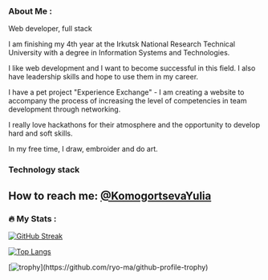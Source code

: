 ### About Me :
Web developer, full stack

I am finishing my 4th year at the Irkutsk National Research Technical University with a degree in Information Systems and Technologies.

I like web development and I want to become successful in this field. I also have leadership skills and hope to use them in my career.

I have a pet project "Experience Exchange" - I am creating a website to accompany the process of increasing the level of competencies in team development through networking.

I really love hackathons for their atmosphere and the opportunity to develop hard and soft skills.

In my free time, I draw, embroider and do art.

### Technology stack


How to reach me: [@KomogortsevaYulia](https://t.me/KomogortsevaYulia)
---

### :fire: My Stats :

[![GitHub Streak](http://github-readme-streak-stats.herokuapp.com?user=KomogortsevaYulia)](https://git.io/streak-stats)

[![Top Langs](https://github-readme-stats.vercel.app/api/top-langs/?username=KomogortsevaYulia)](https://github.com/anuraghazra/github-readme-stats)

[![trophy](https://github-profile-trophy.vercel.app/?username=KomogortsevaYulia&column=-1&rank=-?)](https://github.com/ryo-ma/github-profile-trophy)
